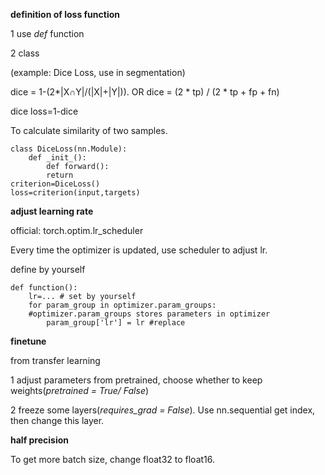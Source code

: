 **definition of loss function**

1 use _def_ function

2 class

  (example: Dice Loss, use in segmentation)
  
  dice = 1-(2*|X∩Y|/(|X|+|Y|)). OR dice = (2 * tp) / (2 * tp + fp + fn)
  
  dice loss=1-dice
  
  To calculate similarity of two samples.
  
  ```
  class DiceLoss(nn.Module):
      def _init_():
          def forward():
          return
  criterion=DiceLoss()
  loss=criterion(input,targets)
  ```
**adjust learning rate**

  official: torch.optim.lr_scheduler
  
  Every time the optimizer is updated, use scheduler to adjust lr.
  
  define by yourself
  ```
  def function():
      lr=... # set by yourself
      for param_group in optimizer.param_groups:
      #optimizer.param_groups stores parameters in optimizer
          param_group['lr'] = lr #replace
  ```
**finetune**

  from transfer learning
  
  1 adjust parameters from pretrained, choose whether to keep weights(_pretrained = True/ False_)
  
  2 freeze some layers(_requires_grad = False_). Use nn.sequential get index, then change this layer.
  
**half precision**

  To get more batch size, change float32 to float16.
  
  
